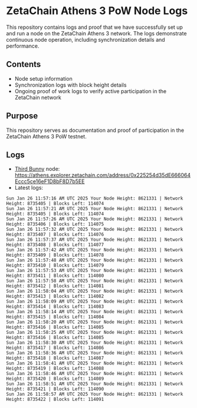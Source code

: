 # ZetaChain Athens 3 PoW Node Logs
This repository contains logs and proof that we have successfully set up and run a node on the ZetaChain Athens 3 network. The logs demonstrate continuous node operation, including synchronization details and performance.

## Contents
- Node setup information
- Synchronization logs with block height details
- Ongoing proof of work logs to verify active participation in the ZetaChain network

## Purpose
This repository serves as documentation and proof of participation in the ZetaChain Athens 3 PoW testnet.

## Logs

- [Third Bunny](https://thirdbunny.xyz/) node: https://athens.explorer.zetachain.com/address/0x225254d35dE666064Eccc5ce16eF1D8bF8D7b5EE
- Latest logs:
```
Sun Jan 26 11:57:16 AM UTC 2025 Your Node Height: 8621331 | Network Height: 8735405 | Blocks Left: 114074
Sun Jan 26 11:57:21 AM UTC 2025 Your Node Height: 8621331 | Network Height: 8735405 | Blocks Left: 114074
Sun Jan 26 11:57:26 AM UTC 2025 Your Node Height: 8621331 | Network Height: 8735406 | Blocks Left: 114075
Sun Jan 26 11:57:32 AM UTC 2025 Your Node Height: 8621331 | Network Height: 8735407 | Blocks Left: 114076
Sun Jan 26 11:57:37 AM UTC 2025 Your Node Height: 8621331 | Network Height: 8735408 | Blocks Left: 114077
Sun Jan 26 11:57:42 AM UTC 2025 Your Node Height: 8621331 | Network Height: 8735409 | Blocks Left: 114078
Sun Jan 26 11:57:48 AM UTC 2025 Your Node Height: 8621331 | Network Height: 8735410 | Blocks Left: 114079
Sun Jan 26 11:57:53 AM UTC 2025 Your Node Height: 8621331 | Network Height: 8735411 | Blocks Left: 114080
Sun Jan 26 11:57:58 AM UTC 2025 Your Node Height: 8621331 | Network Height: 8735412 | Blocks Left: 114081
Sun Jan 26 11:58:04 AM UTC 2025 Your Node Height: 8621331 | Network Height: 8735413 | Blocks Left: 114082
Sun Jan 26 11:58:09 AM UTC 2025 Your Node Height: 8621331 | Network Height: 8735414 | Blocks Left: 114083
Sun Jan 26 11:58:14 AM UTC 2025 Your Node Height: 8621331 | Network Height: 8735415 | Blocks Left: 114084
Sun Jan 26 11:58:20 AM UTC 2025 Your Node Height: 8621331 | Network Height: 8735416 | Blocks Left: 114085
Sun Jan 26 11:58:25 AM UTC 2025 Your Node Height: 8621331 | Network Height: 8735416 | Blocks Left: 114085
Sun Jan 26 11:58:30 AM UTC 2025 Your Node Height: 8621331 | Network Height: 8735417 | Blocks Left: 114086
Sun Jan 26 11:58:36 AM UTC 2025 Your Node Height: 8621331 | Network Height: 8735418 | Blocks Left: 114087
Sun Jan 26 11:58:41 AM UTC 2025 Your Node Height: 8621331 | Network Height: 8735419 | Blocks Left: 114088
Sun Jan 26 11:58:46 AM UTC 2025 Your Node Height: 8621331 | Network Height: 8735420 | Blocks Left: 114089
Sun Jan 26 11:58:51 AM UTC 2025 Your Node Height: 8621331 | Network Height: 8735421 | Blocks Left: 114090
Sun Jan 26 11:58:57 AM UTC 2025 Your Node Height: 8621331 | Network Height: 8735422 | Blocks Left: 114091
```
